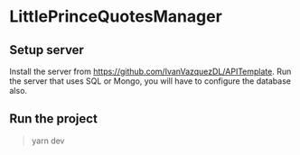 # LittlePrinceQuotesManager

## Setup server
Install the server from https://github.com/IvanVazquezDL/APITemplate. Run the server that uses SQL or Mongo, you will have to configure the database also.

## Run the project
> yarn dev
